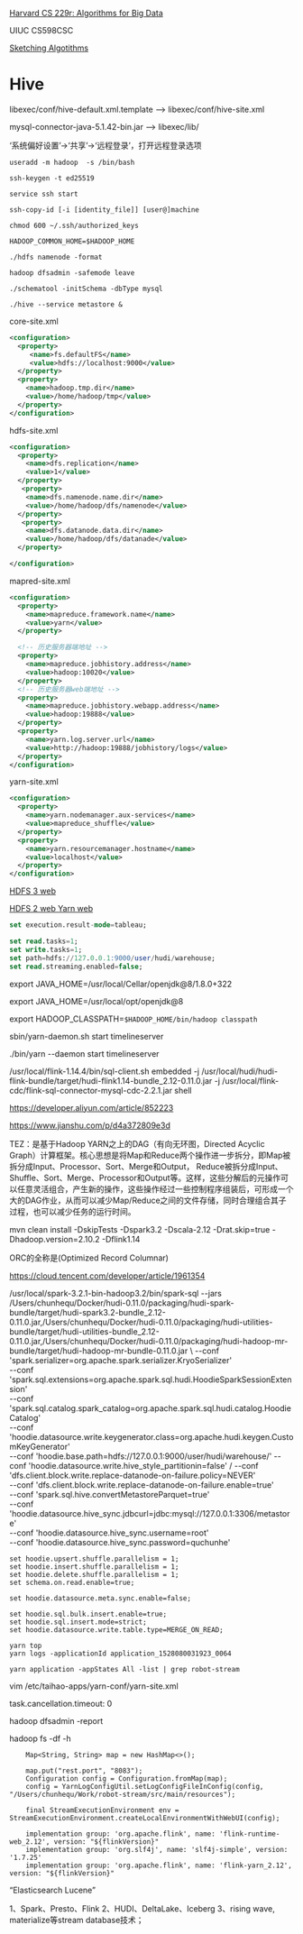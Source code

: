 [Harvard CS 229r: Algorithms for Big Data](http://people.seas.harvard.edu/~minilek/cs229r/)

UIUC CS598CSC


[Sketching Algotithms](https://www.sketchingbigdata.org)

# Hive


libexec/conf/hive-default.xml.template --> libexec/conf/hive-site.xml

mysql-connector-java-5.1.42-bin.jar --> libexec/lib/


‘系统偏好设置’->‘共享’->‘远程登录’，打开远程登录选项

```shell
useradd -m hadoop  -s /bin/bash

ssh-keygen -t ed25519 

service ssh start

ssh-copy-id [-i [identity_file]] [user@]machine

chmod 600 ~/.ssh/authorized_keys

HADOOP_COMMON_HOME=$HADOOP_HOME

./hdfs namenode -format

hadoop dfsadmin -safemode leave

./schematool -initSchema -dbType mysql

./hive --service metastore &

```

core-site.xml
```xml
<configuration>     
  <property>
     <name>fs.defaultFS</name>
     <value>hdfs://localhost:9000</value>
  </property>
  <property> 
    <name>hadoop.tmp.dir</name>
    <value>/home/hadoop/tmp</value>
  </property> 
</configuration>
```

hdfs-site.xml
```xml
<configuration> 
  <property>
    <name>dfs.replication</name>
    <value>1</value>
  </property> 
   <property>
    <name>dfs.namenode.name.dir</name>
    <value>/home/hadoop/dfs/namenode</value>
  </property> 
   <property>
    <name>dfs.datanode.data.dir</name>
    <value>/home/hadoop/dfs/datanade</value>
  </property> 

</configuration> 
```


mapred-site.xml
```xml
<configuration>
  <property>
    <name>mapreduce.framework.name</name>
    <value>yarn</value>
  </property>

  <!-- 历史服务器端地址 -->
  <property>
    <name>mapreduce.jobhistory.address</name>
    <value>hadoop:10020</value>
  </property>
  <!-- 历史服务器web端地址 -->
  <property>
    <name>mapreduce.jobhistory.webapp.address</name>
    <value>hadoop:19888</value>
  </property>
  <property>
    <name>yarn.log.server.url</name>
    <value>http://hadoop:19888/jobhistory/logs</value>
  </property>
</configuration> 
```

yarn-site.xml
```xml
<configuration>
  <property>
    <name>yarn.nodemanager.aux-services</name>
    <value>mapreduce_shuffle</value> 
  </property>
  <property>
    <name>yarn.resourcemanager.hostname</name>
    <value>localhost</value>
  </property>
</configuration>
```


[HDFS 3 web](http://localhost:9870/)

[HDFS 2 web ](http://127.0.0.1:50070/dfshealth.html#tab-overview)
[Yarn web](http://localhost:8088/)

```sql
set execution.result-mode=tableau;

set read.tasks=1;
set write.tasks=1;
set path=hdfs://127.0.0.1:9000/user/hudi/warehouse;
set read.streaming.enabled=false;
```

export JAVA_HOME=/usr/local/Cellar/openjdk@8/1.8.0+322


export JAVA_HOME=/usr/local/opt/openjdk@8

export HADOOP_CLASSPATH=`$HADOOP_HOME/bin/hadoop classpath`

sbin/yarn-daemon.sh start timelineserver

./bin/yarn --daemon start timelineserver

/usr/local/flink-1.14.4/bin/sql-client.sh embedded -j /usr/local/hudi/hudi-flink-bundle/target/hudi-flink1.14-bundle_2.12-0.11.0.jar -j /usr/local/flink-cdc/flink-sql-connector-mysql-cdc-2.2.1.jar shell


https://developer.aliyun.com/article/852223

https://www.jianshu.com/p/d4a372809e3d

TEZ：是基于Hadoop YARN之上的DAG（有向无环图，Directed Acyclic Graph）计算框架。核心思想是将Map和Reduce两个操作进一步拆分，即Map被拆分成Input、Processor、Sort、Merge和Output， Reduce被拆分成Input、Shuffle、Sort、Merge、Processor和Output等。这样，这些分解后的元操作可以任意灵活组合，产生新的操作，这些操作经过一些控制程序组装后，可形成一个大的DAG作业，从而可以减少Map/Reduce之间的文件存储，同时合理组合其子过程，也可以减少任务的运行时间。


 mvn clean install -DskipTests -Dspark3.2 -Dscala-2.12  -Drat.skip=true -Dhadoop.version=2.10.2 -Dflink1.14 


ORC的全称是(Optimized Record Columnar)

https://cloud.tencent.com/developer/article/1961354


/usr/local/spark-3.2.1-bin-hadoop3.2/bin/spark-sql --jars /Users/chunhequ/Docker/hudi-0.11.0/packaging/hudi-spark-bundle/target/hudi-spark3.2-bundle_2.12-0.11.0.jar,/Users/chunhequ/Docker/hudi-0.11.0/packaging/hudi-utilities-bundle/target/hudi-utilities-bundle_2.12-0.11.0.jar,/Users/chunhequ/Docker/hudi-0.11.0/packaging/hudi-hadoop-mr-bundle/target/hudi-hadoop-mr-bundle-0.11.0.jar \ 
--conf 'spark.serializer=org.apache.spark.serializer.KryoSerializer' \
--conf 'spark.sql.extensions=org.apache.spark.sql.hudi.HoodieSparkSessionExtension' \
--conf 'spark.sql.catalog.spark_catalog=org.apache.spark.sql.hudi.catalog.HoodieCatalog' \
--conf 'hoodie.datasource.write.keygenerator.class=org.apache.hudi.keygen.CustomKeyGenerator' \
--conf 'hoodie.base.path=hdfs://127.0.0.1:9000/user/hudi/warehouse/'
--conf 'hoodie.datasource.write.hive_style_partitionin=false' /
--conf 'dfs.client.block.write.replace-datanode-on-failure.policy=NEVER' \
--conf 'dfs.client.block.write.replace-datanode-on-failure.enable=true' \
--conf 'spark.sql.hive.convertMetastoreParquet=true' \
--conf 'hoodie.datasource.hive_sync.jdbcurl=jdbc:mysql://127.0.0.1:3306/metastore' \
--conf 'hoodie.datasource.hive_sync.username=root' \
--conf 'hoodie.datasource.hive_sync.password=quchunhe' 


```
set hoodie.upsert.shuffle.parallelism = 1;
set hoodie.insert.shuffle.parallelism = 1;
set hoodie.delete.shuffle.parallelism = 1;
set schema.on.read.enable=true;

set hoodie.datasource.meta.sync.enable=false;

set hoodie.sql.bulk.insert.enable=true;
set hoodie.sql.insert.mode=strict;
set hoodie.datasource.write.table.type=MERGE_ON_READ;
```



```
yarn top
yarn logs -applicationId application_1528080031923_0064

yarn application -appStates All -list | grep robot-stream

```

vim /etc/taihao-apps/yarn-conf/yarn-site.xml


task.cancellation.timeout: 0

hadoop dfsadmin -report

hadoop fs -df -h



```
    Map<String, String> map = new HashMap<>();

    map.put("rest.port", "8083");
    Configuration config = Configuration.fromMap(map);
    config = YarnLogConfigUtil.setLogConfigFileInConfig(config, "/Users/chunhequ/Work/robot-stream/src/main/resources");

    final StreamExecutionEnvironment env = StreamExecutionEnvironment.createLocalEnvironmentWithWebUI(config);

```

```
    implementation group: 'org.apache.flink', name: 'flink-runtime-web_2.12', version: "${flinkVersion}"
    implementation group: 'org.slf4j', name: 'slf4j-simple', version: '1.7.25'
    implementation group: 'org.apache.flink', name: 'flink-yarn_2.12', version: "${flinkVersion}"
```



“Elasticsearch Lucene”


1、Spark、Presto、Flink 
2、HUDI、DeltaLake、Iceberg
3、rising wave, materialize等stream database技术；